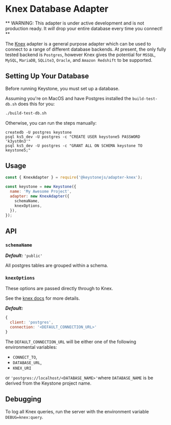 <!--[meta]
section: packages
title: Database Adapter - Knex
[meta]-->

# Knex Database Adapter

** WARNING: This adapter is under active development and is not production ready. It _will_ drop your entire database every time you connect! **

The [Knex](https://knexjs.org/#changelog) adapter is a general purpose adapter which can be used to connect to a range of different database backends.
At present, the only fully tested backend is `Postgres`, however Knex gives the potential for `MSSQL`, `MySQL`, `MariaDB`, `SQLite3`, `Oracle`, and `Amazon Redshift` to be supported.

## Setting Up Your Database

Before running Keystone, you must set up a database.

Assuming you're on MacOS and have Postgres installed the `build-test-db.sh` does this for you:

```sh
./build-test-db.sh
```

Otherwise, you can run the steps manually:

```shell
createdb -U postgres keystone
psql ks5_dev -U postgres -c "CREATE USER keystone5 PASSWORD 'k3yst0n3'"
psql ks5_dev -U postgres -c "GRANT ALL ON SCHEMA keystone TO keystone5;"
```

## Usage

```javascript
const { KnexAdapter } = require('@keystonejs/adapter-knex');

const keystone = new Keystone({
  name: 'My Awesome Project',
  adapter: new KnexAdapter({
    schemaName,
    knexOptions,
  }),
});
```

## API

### `schemaName`

_**Default:**_ `'public'`

All postgres tables are grouped within a schema.

### `knexOptions`

These options are passed directly through to Knex.

See the [knex docs](https://knexjs.org/#Installation-client) for more details.

_**Default:**_

```javaScript
{
  client: 'postgres',
  connection: '<DEFAULT_CONNECTION_URL>'
}
```

The `DEFAULT_CONNECTION_URL` will be either one of the following environmental variables:

- `CONNECT_TO`,
- `DATABASE_URL`,
- `KNEX_URI`

or `'postgres://localhost/<DATABASE_NAME>'`where `DATABASE_NAME` is be derived from the Keystone project name.

## Debugging

To log all Knex queries, run the server with the environment variable `DEBUG=knex:query`.
